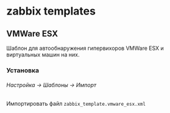# zabbix templates

## VMWare ESX
Шаблон для автообнаружения гипервихоров VMWare ESX и виртуальных машин на них.

### Установка
###### Настройка -> Шаблоны -> Импорт
Импортировать файл `zabbix_template.vmware_esx.xml`

